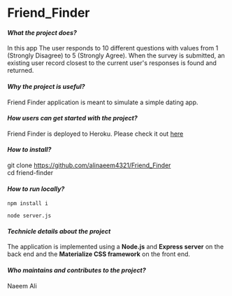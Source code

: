 # Friend_Finder #
#### *What the project does?* ####
In this app The user responds to 10 different questions with values from 1 (Strongly Disagree) to 5 (Strongly Agree). When the survey is submitted, an existing user record closest to the current user's responses is found and returned.

#### *Why the project is useful?* ####
Friend Finder application is meant to simulate a simple dating app.

#### *How users can get started with the project?* ####
Friend Finder is deployed to Heroku. Please check it out [here](https://still-shelf-35211.herokuapp.com/)

#### *How to install?* ####
git clone https://github.com/alinaeem4321/Friend_Finder  
cd friend-finder 

#### *How to run locally?* ####
```npm install i  ```

```node server.js```

#### *Technicle details about the project* ####
The application is implemented using a **Node.js** and **Express server** on the back end and the **Materialize CSS framework** on the front end.

#### *Who maintains and contributes to the project?* ####
Naeem Ali
